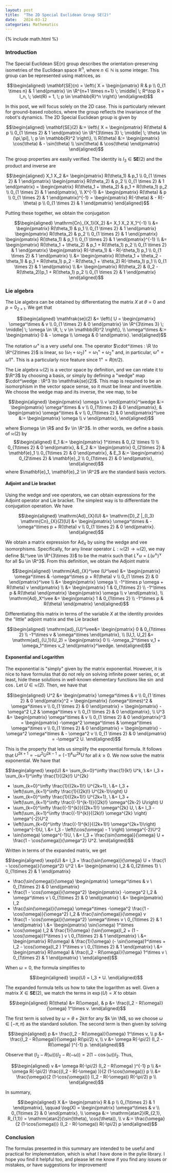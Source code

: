```yaml
---
layout: post
title:  "The 2D Special Euclidean Group SE(2)"
date:   2024-03-12
categories: Mathematics
---
```


{% include math.html %}

### Introduction

The Special Euclidean SE(n) group describes the orientation-preserving isometries of the Euclidean space $\mathbb{R}^n$, where $n \in \mathbb{N}$ is some integer.
This group can be represented using matrices, as

$$\begin{aligned}
    \mathbf{SE}(n) = \left\{
        X = \begin{pmatrix}
            R & p \\ 0_{1 \times n} & 1
        \end{pmatrix} \in \R^{n+1 \times n+1}
        \; \middle| \;
        R^\top R = I_n, \;
        \det(R) = 1, \;
        p \in \mathbb{R}^n
    \right\}
\end{aligned}$$

In this post, we will focus solely on the 2D case.
This is particularly relevant for ground-based robotics, where the group reflects the invariance of the robot's dynamics.
The 2D Special Euclidean group is given by

$$\begin{aligned}
    \mathbf{SE}(2) &:= \left\{
        X = \begin{pmatrix}
            R(\theta) & p \\ 0_{1 \times 2} & 1
        \end{pmatrix} \in \R^{3\times 3}
        \; \middle| \;
        \theta \in (\pi,\pi], \;
        p \in \mathbb{R}^2
    \right\}, \\
    R(\theta) &:=
        \begin{pmatrix}
            \cos(\theta) & - \sin(\theta) \\
            \sin(\theta) & \cos(\theta)
        \end{pmatrix}
\end{aligned}$$

The group properties are easily verified. The identity is $I_3 \in \mathbf{SE}(2)$ and the product and inverse are

$$\begin{aligned}
    X_1 X_2 &= \begin{pmatrix}
        R(\theta_1) & p_1 \\ 0_{1 \times 2} & 1
    \end{pmatrix}
    \begin{pmatrix}
        R(\theta_2) & p_2 \\ 0_{1 \times 2} & 1
    \end{pmatrix}
    = 
    \begin{pmatrix}
        R(\theta_1 + \theta_2) & p_1 + R(\theta_1) p_2 \\ 0_{1 \times 2} & 1
    \end{pmatrix}, \\
    X^{-1} &= \begin{pmatrix}
        R(\theta) & p \\ 0_{1 \times 2} & 1
    \end{pmatrix}^{-1}
    = \begin{pmatrix}
        R(-\theta) & - R(-\theta) p \\ 0_{1 \times 2} & 1
    \end{pmatrix}
\end{aligned}$$

Putting these together, we obtain the conjugation

$$\begin{aligned}
    \mathrm{Cn}_{X_1}(X_2)
    &=
    X_1 X_2 X_1^{-1} \\
    &=
    \begin{pmatrix}
        R(\theta_1) & p_1 \\ 0_{1 \times 2} & 1
    \end{pmatrix}
    \begin{pmatrix}
        R(\theta_2) & p_2 \\ 0_{1 \times 2} & 1
    \end{pmatrix}
    \begin{pmatrix}
        R(\theta_1) & p_1 \\ 0_{1 \times 2} & 1
    \end{pmatrix}^{-1} \\
    &=
    \begin{pmatrix}
        R(\theta_1 + \theta_2) & p_1 + R(\theta_1) p_2 \\ 0_{1 \times 2} & 1
    \end{pmatrix}
    \begin{pmatrix}
        R(-\theta_1) & - R(-\theta_1) p_1 \\ 0_{1 \times 2} & 1
    \end{pmatrix} \\
    &=
    \begin{pmatrix}
        R(\theta_1 + \theta_2 - \theta_1) & p_1 + R(\theta_1) p_2  - R(\theta_1 + \theta_2) R(-\theta_1) p_1 \\ 0_{1 \times 2} & 1
    \end{pmatrix} \\
    &=
    \begin{pmatrix}
        R(\theta_2) & (I_2 - R(\theta_2))p_1 + R(\theta_1) p_2  \\ 0_{1 \times 2} & 1
    \end{pmatrix}
\end{aligned}$$

### Lie algebra

The Lie algebra can be obtained by differentiating the matrix $X$ at $\theta = 0$ and $p = 0_{2\times 1}$.
We get that

$$\begin{aligned}
    \mathfrak{se}(2)
    &= \left\{
        U = \begin{pmatrix}
            \omega^\times & v \\ 0_{1 \times 2} & 0
        \end{pmatrix} \in \R^{3\times 3}
        \; \middle| \;
        \omega \in \R, \;
        v \in \mathbb{R}^2
    \right\}, \\
    \omega^\times &:=
        \begin{pmatrix}
            0 & - \omega \\
            \omega & 0
        \end{pmatrix}.
\end{aligned}$$

The notation $\omega^\times$ is a very useful one.
The operator $\cdot^\times : \R \to \R^{2\times 2}$ is linear, so $(\omega_1 + \omega_2)^\times = \omega_1^\times + \omega_2^\times$ and, in particular, $\omega^\times = \omega 1^\times$.
This is a particularly nice feature since $1^\times = R(\pi/2)$.

The Lie algebra $\mathfrak{se}(2)$ is a vector space by definition, and we can relate it to $\R^3$ by choosing a basis, or simply by defining a "wedge" map $\cdot^\wedge : \R^3 \to \mathfrak{se}(2)$.
This map is required to be an isomorphism in the vector space sense, so it must be linear and invertible.
We choose the wedge map and its inverse, the vee map, to be

$$\begin{aligned}
    \begin{pmatrix}
        \omega \\ v
    \end{pmatrix}^\wedge
    &:= \begin{pmatrix}
        \omega^\times & v \\
        0_{1\times 2} & 0
    \end{pmatrix}, &
    \begin{pmatrix}
        \omega^\times & v \\
        0_{1\times 2} & 0
    \end{pmatrix}^\vee
    &:= \begin{pmatrix}
        \omega \\ v
    \end{pmatrix},
\end{aligned}$$

where $\omega \in \R$ and $v \in \R^3$.
In other words, we define a basis of $\mathfrak{se}(2)$ by
$$\begin{aligned}
    E_1 &:= \begin{pmatrix}
        1^\times & 0_{2 \times 1} \\
        0_{1\times 2} & 0
    \end{pmatrix}, &
    E_2 &:= \begin{pmatrix}
        0_{2\times 2} & \mathbf{e}_1 \\
        0_{1\times 2} & 0
    \end{pmatrix}, &
    E_3 &:= \begin{pmatrix}
        0_{2\times 2} & \mathbf{e}_2 \\
        0_{1\times 2} & 0
    \end{pmatrix},
\end{aligned}$$
where $\mathbf{e}_1, \mathbf{e}_2 \in \R^2$ are the standard basis vectors.

#### Adjoint and Lie bracket

Using the wedge and vee operators, we can obtain expressions for the Adjoint operator and Lie bracket.
The simplest way is to differentiate the conjugation operation.
We have 

$$\begin{aligned}
\mathrm{Ad}_{X}(U)
&= \mathrm{D}_Z |_{I_3} \mathrm{Cn}_{X}(Z)[U]
&= \begin{pmatrix}
        \omega^\times & -\omega^\times p + R(\theta) v  \\ 0_{1 \times 2} & 0
    \end{pmatrix}.
\end{aligned}$$

We obtain a matrix expression for $\mathrm{Ad}_X$ by using the wedge and vee isomorphisms. Specifically, for any linear operator $L : \mathfrak{se}(2) \to \mathfrak{se}(2)$, we may define $L^\vee \in \R^{3\times 3}$ to be the matrix such that $L^\vee u = L(u^\wedge)^\vee$ for all $u \in \R^3$.
From this definition, we obtain the Adjoint matrix

$$\begin{aligned}
\mathrm{Ad}_{X}^\vee (U^\vee)
&= \begin{pmatrix}
        \omega^\times & -\omega^\times p + R(\theta) v  \\ 0_{1 \times 2} & 0
    \end{pmatrix}^\vee \\
&= \begin{pmatrix}
        \omega \\ -1^\times p \omega + R(\theta) v
    \end{pmatrix} \\
&= \begin{pmatrix}
    1 & 0_{1\times 2} \\ -1^\times p & R(\theta)
\end{pmatrix}
\begin{pmatrix}
    \omega \\ v
\end{pmatrix}, \\
\mathrm{Ad}_X^\vee &= \begin{pmatrix}
    1 & 0_{1\times 2} \\ -1^\times p & R(\theta)
\end{pmatrix}
\end{aligned}$$

Differentiating this matrix in terms of the variable $X$ at the identity provides the "little" adjoint matrix and the Lie bracket

$$\begin{aligned}
\mathrm{ad}_{U}^\vee&= \begin{pmatrix}
    0 & 0_{1\times 2} \\ -1^\times v & \omega^\times
\end{pmatrix}, \\
[U_1, U_2] &= \mathrm{ad}_{U_1}(U_2)
= \begin{pmatrix}
    0 \\ -\omega_2^\times v_1 + \omega_1^\times v_2
\end{pmatrix}^\wedge.
\end{aligned}$$


#### Exponential and Logarithm

The exponential is "simply" given by the matrix exponential.
However, it is nice to have formulas that do not rely on solving infinite power series, or, at least, hide these solutions in well-known elementary functions like $\sin$ and $\cos$.
Let $U \in \mathfrak{se}(2)$. Then, we have that

$$\begin{aligned}
U^2 &= \begin{pmatrix}
            \omega^\times & v \\ 0_{1 \times 2} & 0
        \end{pmatrix}^2
    = \begin{pmatrix}
            (\omega^\times)^2 & \omega^\times v \\ 0_{1 \times 2} & 0
        \end{pmatrix}
    = \begin{pmatrix}
        -\omega^2 I_2 & \omega^\times v \\ 0_{1 \times 2} & 0
    \end{pmatrix}, \\
U^3 &= \begin{pmatrix}
            \omega^\times & v \\ 0_{1 \times 2} & 0
        \end{pmatrix}^3
    = \begin{pmatrix}
        -\omega^2 \omega^\times & \omega^\times \omega^\times v \\ 0_{1 \times 2} & 0
    \end{pmatrix}
    = \begin{pmatrix}
        -\omega^2 \omega^\times & - \omega^2 v \\ 0_{1 \times 2} & 0
    \end{pmatrix}
    = -\omega^2 U.
\end{aligned}$$

This is the property that lets us simplify the exponential formula.
It follows that $U^{2k+1} = -\omega^2 U^{2k-1} = (-1)^k\omega^{2k} U$ for all $k \geq 0$.
We now solve the matrix exponential. We have that

$$\begin{aligned}
\exp(U) &= \sum_{k=0}^\infty \frac{1}{k!} U^k, \\
&=
I_3 + \sum_{k=1}^\infty \frac{1}{(2k)!} U^{2k}
+ \sum_{k=0}^\infty \frac{1}{(2k+1)!} U^{2k+1}, \\
&=
I_3 + \left(\sum_{k=1}^\infty \frac{1}{(2k)!} U^{2k-1}\right) U
+ \sum_{k=0}^\infty \frac{1}{(2k+1)!} U^{2k+1}, \\
&=
I_3 + \left(\sum_{k=1}^\infty \frac{(-1)^{k-1}}{(2k)!} \omega^{2k-2} U\right) U
+ \sum_{k=0}^\infty \frac{(-1)^{k}}{(2k+1)!} \omega^{2k} U, \\
&=
I_3 - \left(\sum_{k=1}^\infty \frac{(-1)^{k}}{(2k)!} \omega^{2k} \right) \omega^{-2}U^2
+ \left(\sum_{k=0}^\infty \frac{(-1)^{k}}{(2k+1)!} \omega^{2k+1}\right) \omega^{-1}U, \\
&=
I_3 - \left(\cos(\omega) - 1 \right) \omega^{-2}U^2
+ \sin(\omega) \omega^{-1}U, \\
&=
I_3 + \frac{\sin(\omega)}{\omega} U + \frac{1 - \cos(\omega)}{\omega^2} U^2.
\end{aligned}$$

Written in terms of the expanded matrix, we get

$$\begin{aligned}
\exp(U) &= 
I_3 + \frac{\sin(\omega)}{\omega} U + \frac{1 - \cos(\omega)}{\omega^2} U^2 \\
&= 
\begin{pmatrix} I_2 & 0_{2\times 1} \\ 0_{1\times 2} & 1 \end{pmatrix}
+ \frac{\sin(\omega)}{\omega} \begin{pmatrix} \omega^\times & v \\ 0_{1\times 2} & 0 \end{pmatrix}
+ \frac{1 - \cos(\omega)}{\omega^2}
\begin{pmatrix} -\omega^2 I_2 & \omega^\times v \\ 0_{1\times 2} & 0 \end{pmatrix} \\
&= 
\begin{pmatrix}
I_2
+ \frac{\sin(\omega)}{\omega} \omega^\times
-\omega^2 \frac{1 - \cos(\omega)}{\omega^2} I_2
&
\frac{\sin(\omega)}{\omega} v 
+ \frac{1 - \cos(\omega)}{\omega^2} \omega^\times v \\
0_{1\times 2} & 1 \end{pmatrix} \\
&= 
\begin{pmatrix}
\sin(\omega) 1^\times
+ \cos(\omega) I_2 &
\frac{1}{\omega} (\sin(\omega)I_2 + (1 - \cos(\omega))1^\times ) v \\
0_{1\times 2} & 1 \end{pmatrix} \\
&= 
\begin{pmatrix}
R(\omega) &
\frac{1}{\omega} (- \sin(\omega)1^\times + I_2 - \cos(\omega)I_2 ) 1^\times v \\
0_{1\times 2} & 1 \end{pmatrix} \\
&= 
\begin{pmatrix}
R(\omega) &
\frac{I_2 - R(\omega)}{\omega} 1^\times v \\
0_{1\times 2} & 1 \end{pmatrix} \\
\end{aligned}$$

When $\omega = 0$, the formula simplifies to

$$\begin{aligned}
\exp(U) = I_3 + U.
\end{aligned}$$

The expanded formula tells us how to take the logarithm as well.
Given a matrix $X \in \mathbf{SE}(2)$, we match the terms in $\exp(U)= X$ to obtain

$$\begin{aligned}
R(\theta) &= R(\omega), &
p &= \frac{I_2 - R(\omega)}{\omega} 1^\times v.
\end{aligned}$$

The first term is solved by $\omega = \theta + 2k \pi$ for any $k \in \N$, so we choose $\omega \in [-\pi, \pi)$ as the standard solution.
The second term is then given by solving

$$\begin{aligned}
p &= \frac{I_2 - R(\omega)}{\omega} 1^\times v, \\
p &= \frac{I_2 - R(\omega)}{\omega} R(\pi/2) v, \\
v &= \omega R(-\pi/2) (I_2 - R(\omega) )^{-1} p.
\end{aligned}$$

Observe that $(I_2 - R(\omega) ) (I_2 - R(-\omega) ) = 2(1-\cos(\omega))I_2$. Thus,

$$\begin{aligned}
v &= \omega R(-\pi/2) (I_2 - R(\omega) )^{-1} p \\
&= \omega R(-\pi/2) \frac{(I_2 - R(-\omega) )}{2 (1-\cos(\omega))} p \\
&= \frac{\omega}{2 (1-\cos(\omega))} (I_2 - R(-\omega)) R(-\pi/2) p \\
\end{aligned}$$

In summary,

$$\begin{aligned}
X &= \begin{pmatrix}
    R & p \\ 0_{1\times 2} & 1
\end{pmatrix}, \qquad
\log(X) = \begin{pmatrix}
    \omega^\times & v \\ 0_{1\times 2} & 0
\end{pmatrix}, \\
\omega &:= \mathrm{atan2}(R_{2,1}, R_{1,1}) = \mathrm{atan2}(\sin(\theta), \cos(\theta)), \\
v &:= \frac{\omega}{2 (1-\cos(\omega))} (I_2 - R(-\omega)) R(-\pi/2) p
\end{aligned}$$

### Conclusion

The formulas presented in this summary are intended to be useful and practical for implementation, which is what I have done in the pylie library.
I hope you find it helpful too, and please let me know if you find any issues or mistakes, or have suggestions for improvement!